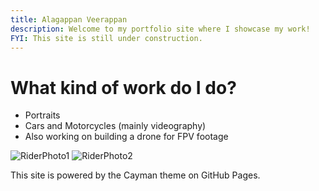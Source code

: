 ```yaml
---
title: Alagappan Veerappan
description: Welcome to my portfolio site where I showcase my work!
FYI: This site is still under construction.
---
```


# What kind of work do I do?
- Portraits
- Cars and Motorcycles (mainly videography)
- Also working on building a drone for FPV footage

<img src="assets/img/1hwkslookoutwlogo.png" alt="RiderPhoto1">
<img src="assets/img/2hwkslookoutwlogo.png" alt="RiderPhoto2">























This site is powered by the Cayman theme on GitHub Pages.

